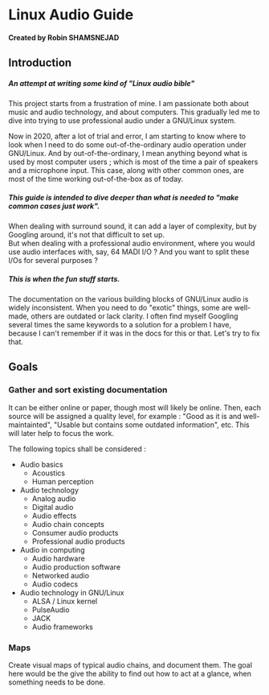 # Linux Audio Guide
#### Created by Robin SHAMSNEJAD

## Introduction

##### An attempt at writing some kind of "Linux audio bible"

This project starts from a frustration of mine. I am passionate both about music and audio technology, and about computers. This gradually led me to dive into trying to use professional audio under a GNU/Linux system.

Now in 2020, after a lot of trial and error, I am starting to know where to look when I need to do some out-of-the-ordinary audio operation under GNU/Linux. And by out-of-the-ordinary, I mean anything beyond what is used by most computer users ; which is most of the time a pair of speakers and a microphone input. This case, along with other common ones, are most of the time working out-of-the-box as of today.

##### This guide is intended to dive deeper than what is needed to "make common cases just work".

When dealing with surround sound, it can add a layer of complexity, but by Googling around, it's not that difficult to set up.  
But when dealing with a professional audio environment, where you would use audio interfaces with, say, 64 MADI I/O ? And you want to split these I/Os for several purposes ?  

##### This is when the fun stuff starts.

The documentation on the various building blocks of GNU/Linux audio is widely inconsistent. When you need to do "exotic" things, some are well-made, others are outdated or lack clarity. I often find myself Googling several times the same keywords to a solution for a problem I have, because I can't remember if it was in the docs for this or that. Let's try to fix that.

## Goals

### Gather and sort existing documentation

It can be either online or paper, though most will likely be online. Then, each source will be assigned a quality level, for example : "Good as it is and well-maintainted", "Usable but contains some outdated information", etc. This will later help to focus the work.

The following topics shall be considered :

* Audio basics
  * Acoustics
  * Human perception
* Audio technology
  * Analog audio
  * Digital audio
  * Audio effects
  * Audio chain concepts
  * Consumer audio products
  * Professional audio products
* Audio in computing
  * Audio hardware
  * Audio production software
  * Networked audio
  * Audio codecs
* Audio technology in GNU/Linux
  * ALSA / Linux kernel
  * PulseAudio
  * JACK
  * Audio frameworks

### Maps

Create visual maps of typical audio chains, and document them. The goal here would be the give the ability to find out how to act at a glance, when something needs to be done.

